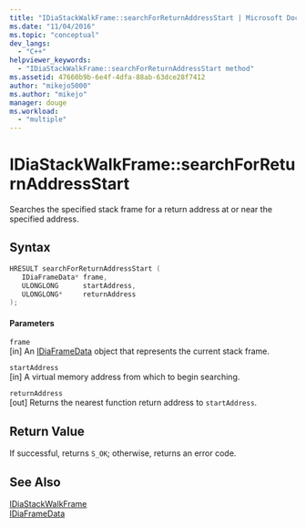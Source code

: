 ```yaml
---
title: "IDiaStackWalkFrame::searchForReturnAddressStart | Microsoft Docs"
ms.date: "11/04/2016"
ms.topic: "conceptual"
dev_langs: 
  - "C++"
helpviewer_keywords: 
  - "IDiaStackWalkFrame::searchForReturnAddressStart method"
ms.assetid: 47660b9b-6e4f-4dfa-88ab-63dce28f7412
author: "mikejo5000"
ms.author: "mikejo"
manager: douge
ms.workload: 
  - "multiple"
---
```

# IDiaStackWalkFrame::searchForReturnAddressStart
Searches the specified stack frame for a return address at or near the specified address.  
  
## Syntax  
  
```C++  
HRESULT searchForReturnAddressStart (   
   IDiaFrameData* frame,  
   ULONGLONG      startAddress,  
   ULONGLONG*     returnAddress  
);  
```  
  
#### Parameters  
 `frame`  
 [in] An [IDiaFrameData](../../debugger/debug-interface-access/idiaframedata.md) object that represents the current stack frame.  
  
 `startAddress`  
 [in] A virtual memory address from which to begin searching.  
  
 `returnAddress`  
 [out] Returns the nearest function return address to `startAddress`.  
  
## Return Value  
 If successful, returns `S_OK`; otherwise, returns an error code.  
  
## See Also  
 [IDiaStackWalkFrame](../../debugger/debug-interface-access/idiastackwalkframe.md)   
 [IDiaFrameData](../../debugger/debug-interface-access/idiaframedata.md)